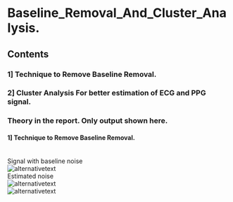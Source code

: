 # Baseline_Removal_And_Cluster_Analysis.
## Contents<br>
### 1] Technique to Remove Baseline Removal.<br>
### 2] Cluster Analysis For better estimation of ECG and PPG signal.<br>
### Theory in the report. Only output shown here.
#### 1] Technique to Remove Baseline Removal.
<br>Signal with baseline noise<br>
![alternativetext](https://github.com/waranyoghes/baseline_removal_and_cluster_analysis/blob/main/img/baseline_nosie.png)
<br> Estimated noise<br>![alternativetext](https://github.com/waranyoghes/baseline_removal_and_cluster_analysis/blob/main/img/noise_estimation1.png)
<br>![alternativetext](https://github.com/waranyoghes/baseline_removal_and_cluster_analysis/blob/main/img/noise_estimation.png)




